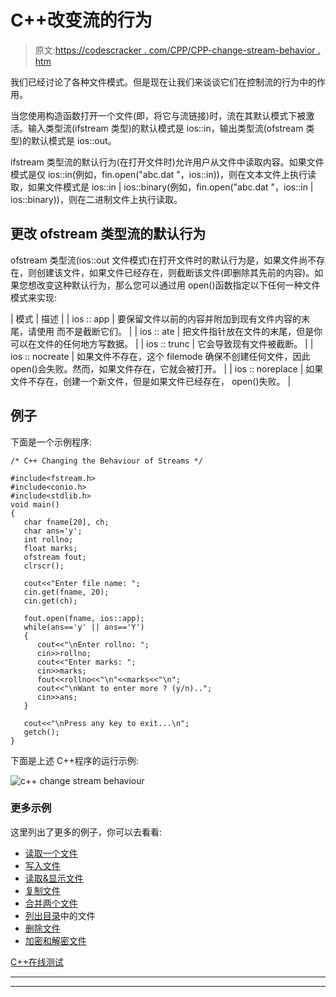 # C++改变流的行为

> 原文:[https://codescracker . com/CPP/CPP-change-stream-behavior . htm](https://codescracker.com/cpp/cpp-change-stream-behaviour.htm)

我们已经讨论了各种文件模式。但是现在让我们来谈谈它们在控制流的行为中的作用。

当您使用构造函数打开一个文件(即，将它与流链接)时，流在其默认模式下被激活。输入类型流(ifstream 类型)的默认模式是 ios::in，输出类型流(ofstream 类型)的默认模式是 ios::out。

ifstream 类型流的默认行为(在打开文件时)允许用户从文件中读取内容。如果文件模式是仅 ios::in(例如，fin.open("abc.dat "，ios::in))，则在文本文件上执行读取，如果文件模式是 ios::in | ios::binary(例如，fin.open("abc.dat "，ios::in | ios::binary))，则在二进制文件上执行读取。

## 更改 ofstream 类型流的默认行为

ofstream 类型流(ios::out 文件模式)在打开文件时的默认行为是，如果文件尚不存在，则创建该文件，如果文件已经存在，则截断该文件(即删除其先前的内容)。如果您想改变这种默认行为，那么您可以通过用 open()函数指定以下任何一种文件模式来实现:

| 模式 | 描述 |
| ios :: app | 要保留文件以前的内容并附加到现有文件内容的末尾，请使用
而不是截断它们。 |
| ios :: ate | 把文件指针放在文件的末尾，但是你可以在文件的任何地方写数据。 |
| ios :: trunc | 它会导致现有文件被截断。 |
| ios :: nocreate | 如果文件不存在，这个 filemode 确保不创建任何文件，因此 open()会失败。然而，如果文件存在，它就会被打开。 |
| ios :: noreplace | 如果文件不存在，创建一个新文件，但是如果文件已经存在，
open()失败。 |

## 例子

下面是一个示例程序:

```
/* C++ Changing the Behaviour of Streams */

#include<fstream.h>
#include<conio.h>
#include<stdlib.h>
void main()
{
   char fname[20], ch;
   char ans='y';
   int rollno;
   float marks;
   ofstream fout;
   clrscr();

   cout<<"Enter file name: ";
   cin.get(fname, 20);
   cin.get(ch);

   fout.open(fname, ios::app);
   while(ans=='y' || ans=='Y')
   {
      cout<<"\nEnter rollno: ";
      cin>>rollno;
      cout<<"Enter marks: ";
      cin>>marks;
      fout<<rollno<<"\n"<<marks<<"\n";
      cout<<"\nWant to enter more ? (y/n)..";
      cin>>ans;
   }

   cout<<"\nPress any key to exit...\n";
   getch();
}
```

下面是上述 C++程序的运行示例:

![c++ change stream behaviour](../Images/e8a7da78a1d4cf2e9389f0c4e304dfa0.png)

### 更多示例

这里列出了更多的例子，你可以去看看:

*   [读取一个文件](/cpp/program/cpp-program-read-file.htm)
*   [写入文件](/cpp/program/cpp-program-write-file.htm)
*   [读取&显示文件](/cpp/program/cpp-program-read-and-display-file.htm)
*   [复制文件](/cpp/program/cpp-program-copy-file.htm)
*   [合并两个文件](/cpp/program/cpp-program-merge-two-files.htm)
*   [列出目录](/cpp/program/cpp-program-list-files-in-directory.htm)中的文件
*   [删除文件](/cpp/program/cpp-program-delete-file.htm)
*   [加密和解密文件](/cpp/program/cpp-program-encrypt-file.htm)

[C++在线测试](/exam/showtest.php?subid=3)

* * *

* * *